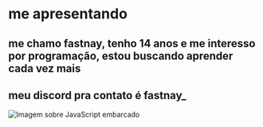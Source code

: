 # me apresentando
 ## me chamo fastnay, tenho 14 anos e me interesso por programação, estou buscando aprender cada vez mais

 ## meu discord pra contato é fastnay_

![Imagem sobre JavaScript embarcado](https://images.prismic.io/blogjavascript/4502e0bb-14cb-4da9-845b-7083e48ccc00_1.jpg?auto=compress,format)
